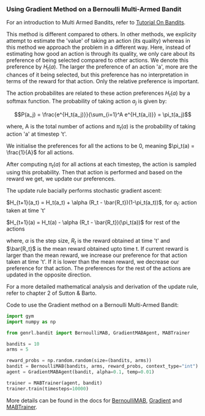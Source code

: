 ### Using Gradient Method on a Bernoulli Multi-Armed Bandit

For an introduction to Multi Armed Bandits, refer to [Tutorial On Bandits](https://genrl.readthedocs.io/en/latest/usage/tutorials/Tutorial_on_bandits.html).

This method is different compared to others. In other methods, we explicity attempt to estimate the 'value' of taking an action (its quality) whereas in this method we approach the problem in a different way. Here, instead of estimating how good an action is through its quality, we only care about its preference of being selected compared to other actions. We denote this preference by $H_t(a)$. The larger the preference of an action 'a', more are the chances of it being selected, but this preference has no interpretation in terms of the reward for that action. Only the relative preference is important. 

The action probabilites are related to these action preferences $H_t(a)$ by a softmax function. The probability of taking action $a_j$ is given by:

$$P(a_j) = \frac{e^{H_t(a_j)}}{\sum_{i=1}^A e^{H_t(a_i)}} = \pi_t(a_j)$$

where, A is the total number of actions and $\pi_t(a)$ is the probability of taking action 'a' at timestep 't'.

We initialise the preferences for all the actions to be 0, meaning $\pi_t(a) = \frac{1}{A}$ for all actions.

After computing $\pi_t(a)$ for all actions at each timestep, the action is sampled using this probability. Then that action is performed and based on the reward we get, we update our preferences.

The update rule bacially performs stochastic gradient ascent:

$H_{t+1}(a_t) = H_t(a_t) + \alpha (R_t - \bar{R_t})(1-\pi_t(a_t))$, for $a_t$: action taken at time 't'

$H_{t+1}(a) = H_t(a) - \alpha (R_t - \bar{R_t})(\pi_t(a))$ for rest of the actions

where, $\alpha$ is the step size, $R_t$ is the reward obtained at time 't' and $\bar{R_t}$ is the mean reward obtained upto time t. If current reward is larger than the mean reward, we increase our preference for that action taken at time 't'. If it is lower than the mean reward, we decrease our preference for that action. The preferences for the rest of the actions are updated in the opposite direction.

For a more detailed mathematical analysis and derivation of the update rule, refer to chapter 2 of Sutton & Barto.

Code to use the Gradient method on a Bernoulli Multi-Armed Bandit:

```python
import gym
import numpy as np

from genrl.bandit import BernoulliMAB, GradientMABAgent, MABTrainer

bandits = 10
arms = 5

reward_probs = np.random.random(size=(bandits, arms))
bandit = BernoulliMAB(bandits, arms, reward_probs, context_type="int")
agent = GradientMABAgent(bandit, alpha=0.1, temp=0.01)

trainer = MABTrainer(agent, bandit)
trainer.train(timesteps=10000)
```

More details can be found in the docs for [BernoulliMAB](https://genrl.readthedocs.io/en/latest/api/bandit/genrl.bandit.bandits.multi_armed_bandits.html#genrl.bandit.bandits.multi_armed_bandits.bernoulli_mab.BernoulliMAB), [Gradient](https://genrl.readthedocs.io/en/latest/api/bandit/genrl.bandit.agents.mab_agents.html#module-genrl.bandit.agents.mab_agents.gradient) and [MABTrainer](https://genrl.readthedocs.io/en/latest/api/common/bandit.html#module-genrl.bandit.trainer).
